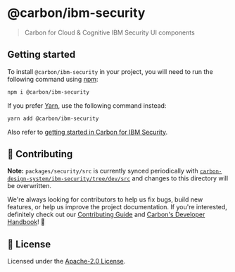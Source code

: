 # @carbon/ibm-security

> Carbon for Cloud & Cognitive IBM Security UI components

## Getting started

To install `@carbon/ibm-security` in your project, you will need to run the
following command using [npm](https://www.npmjs.com):

```bash
npm i @carbon/ibm-security
```

If you prefer [Yarn](https://yarnpkg.com/en), use the following command instead:

```bash
yarn add @carbon/ibm-security
```

Also refer to
[getting started in Carbon for IBM Security](https://github.com/carbon-design-system/ibm-security#react).

## 🙌 Contributing

**Note:** `packages/security/src` is currently synced periodically with
[`carbon-design-system/ibm-security/tree/dev/src`](https://github.com/carbon-design-system/ibm-security/tree/dev/src)
and changes to this directory will be overwritten.

We're always looking for contributors to help us fix bugs, build new features,
or help us improve the project documentation. If you're interested, definitely
check out our
[Contributing Guide](https://github.com/carbon-design-system/ibm-cloud-cognitive/blob/master/.github/CONTRIBUTING.md)
and
[Carbon's Developer Handbook](https://github.com/carbon-design-system/carbon/blob/master/docs/developer-handbook.md)!
👀

## 📝 License

Licensed under the
[Apache-2.0 License](https://github.com/carbon-design-system/ibm-cloud-cognitive/blob/master/LICENSE).
